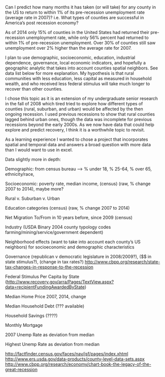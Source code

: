 
 

Can I predict how many months it has taken (or will take) for any county in the US to return to within 1% of its pre-recession unemployment rate (average rate in 2007)? i.e. What types of counties are successful in America’s post recession economy?

As of  2014 only 15% of counties in the United States had returned their pre-recession unemployment rate, while only 56% percent had returned to within 1% of pre-recession unemployment. Over 30% of counties still saw unemployment over 2% higher than the average rate for 2007. 

I plan to use demographic, socioeconomic, education, industrial dependence, governance, local economic indicators, and hopefully a geographic analytic that takes into account counties spatial neighbors. See data list below for more explanation. My hypothesis is that rural communities with less  education, less capital as measured in household wealth, and who received less federal stimulus will take much longer to recover than other counties. 

I chose this topic as it is an extension of my undergraduate senior research in the fall of 2008 which tired tried to explore how different types of counties (rural, suburban, and urban) would be affected by the then ongoing recession. I used previous recessions to show that rural counties lagged behind urban ones, though the data was incomplete for previous recessions beyond the early 2000s. As we now have data that could help explore and predict recovery, I think it is a worthwhile topic to revisit. 

As a learning experience I wanted to chose a project that incorporates spatial and temporal data and answers a broad question with more data than I would want to use in excel. 


Data slightly more in depth:

Demographic: from census bureau —> % under 18, % 25-64, % over 65, ethnicity/race, 

Socioeconomic: poverty rate, median income, (census) (raw, % change 2007 to 2014), maybe more?

Rural v. Suburban v. Urban

Education categories (census) (raw, % change 2007 to 2014)

Net Migration  To/From in 10 years before, since 2009 (census)

Industry (USDA Binary 2004 county typology codes farming/mining/service/government dependent)

Neighborhood effects (want to take into account each county’s US neighbors) for socioeconomic and demographic characteristics

Governance (republican v democratic legislature in 2008/2009?), ($$ in state stimulus?), (change in tax rates?)
http://www.cbpp.org/research/state-tax-changes-in-response-to-the-recession

Federal Stimulus Per Capita by State (http://www.recovery.gov/arra/Pages/TextView.aspx?data=recipientFundingAwardedByState) 

Median Home Price 2007, 2014, change

Median Household Debt (??? available)

Household Savings (????)

Monthly Mortgage 

2007 Unemp Rate as deviation from median

Highest Unemp Rate as deviation from median

http://factfinder.census.gov/faces/nav/jsf/pages/index.xhtml
http://www.ers.usda.gov/data-products/county-level-data-sets.aspx
http://www.cbpp.org/research/economy/chart-book-the-legacy-of-the-great-recession